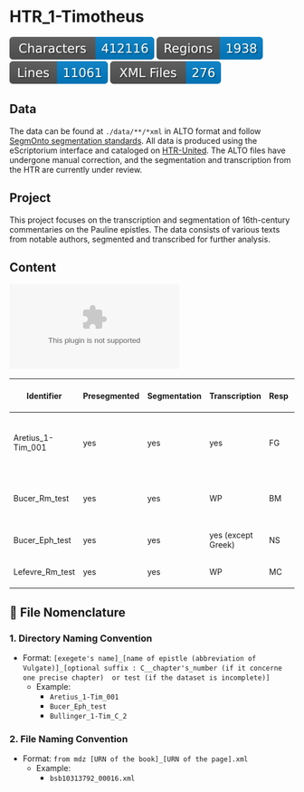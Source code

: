 # HTR_1-Timotheus

![characters badge](badges/characters.svg) ![regions badge](badges/regions.svg) ![lines badge](badges/lines.svg) ![files badge](badges/files.svg)

## Data

The data can be found at `./data/**/*xml` in ALTO format and follow [SegmOnto segmentation standards](https://segmonto.github.io). All data is produced using the eScriptorium interface and cataloged on [HTR-United](https://htr-united.github.io). The ALTO files have undergone manual correction, and the segmentation and transcription from the HTR are currently under review.

## Project 

This project focuses on the transcription and segmentation of 16th-century commentaries on the Pauline epistles. The data consists of various texts from notable authors, segmented and transcribed for further analysis. 

## Content 
![corpus](corpus/corpus_htr.csv)

| Identifier        | Presegmented | Segmentation | Transcription         | Resp | Files Total (to process)[Processed] | Author                        | Title                                          | Printer          | Date | Place      | Link Digital Book                                                                 | Library                              | Call Number             |
|------------------|-------------|-------------|----------------------|------|-------------------------|------------------------------|------------------------------------------------|----------------|------|-----------|----------------------------------------------------------------------------------|--------------------------------------|-------------------------|
| Aretius_1-Tim_001 | yes         | yes         | yes                  | FG   | 163 (16-178)[16-178]   | Benedictus Aretius           | *In Epistolas ad Timotheum ad Titum et ad Philemonem* | Jean Le Preux    | 1580 | Morges    | [here](https://mdz-nbn-resolving.de/urn:nbn:de:bvb:12-bsb10313792-3)           | München Bayerische Staatsbibliothek | Exeg. 53 Beibd.1        |
| Bucer_Rm_test    | yes         | yes         | WP                   | BM   | 54 (466-519)[466-486]  | Martin Bucer                | *Metaphrases et enarrationem in Epistolam ad Romanos* | Wendelin Rihel   | 1536 | Strasbourg | [here](https://mdz-nbn-resolving.de/urn:nbn:de:bvb:12-bsb11059175-0)           | Regensburg Staatliche Bibliothek    | 999/2Script.662         |
| Bucer_Eph_test   | yes         | yes         | yes (except Greek)   | NS   | 224 (1-224)[1-41]      | Martin Bucer                | *Epistolam ad Ephesios*                         | Anonymus        | 1527 | Strasbourg | [here](https://mdz-nbn-resolving.de/urn:nbn:de:bvb:12-bsb00035303-6)           | München Bayerische Staatsbibliothek | Polem. 408 Beibd.2      |
| Lefevre_Rm_test  | yes         | yes         | WP                   | MC   | 82 (203-284)[203-222]  | Jacques Lefèvre d'Étaples   | *Commentarii in epistolas d. Pauli*            | Anonymus        | 1512 | Paris      | [here](https://mdz-nbn-resolving.de/urn:nbn:de:bvb:12-bsb11059254-9)           | Regensburg Staatliche Bibliothek    | 999/2Script.801         |

## 📂 File Nomenclature

### 1. **Directory Naming Convention**  
- Format: `[exegete's name]_[name of epistle (abbreviation of Vulgate)]_[optional suffix : C__chapter's_number (if it concerne one precise chapter)  or test (if the dataset is incomplete)]`  
  - Example:  
    - `Aretius_1-Tim_001`  
    - `Bucer_Eph_test`
    - `Bullinger_1-Tim_C_2`

### 2. **File Naming Convention**  
- Format: `from mdz [URN of the book]_[URN of the page].xml`  
  - Example:  
    - `bsb10313792_00016.xml`
                             
               
